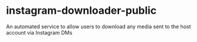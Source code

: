 # instagram-downloader-public
An automated service to allow users to download any media sent to the host account via Instagram DMs
